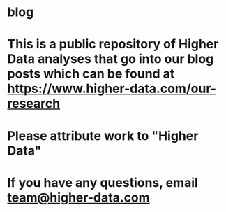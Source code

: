 # blog

# This is a public repository of Higher Data analyses that go into our blog posts which can be found at https://www.higher-data.com/our-research
# Please attribute work to "Higher Data"
# If you have any questions, email team@higher-data.com
